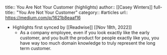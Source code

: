 title:: You Are Not Your Customer (highlights)
author:: [[Casey Winters]]
full-title:: "You Are Not Your Customer"
category:: #articles
url:: https://medium.com/p/1621b8eaaf16

- Highlights first synced by [[Readwise]] [[Nov 18th, 2022]]
	- As a company employee, even if you look exactly like the early customer, and you built the product for people exactly like you, you have way too much domain knowledge to truly represent the long term customer.